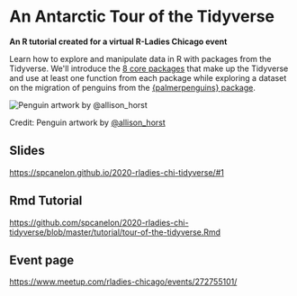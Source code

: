 # An Antarctic Tour of the Tidyverse 
**An R tutorial created for a virtual R-Ladies Chicago event**

Learn how to explore and manipulate data in R with packages from the Tidyverse. We'll introduce the [8 core packages](https://www.tidyverse.org/packages/) that make up the Tidyverse and use at least one function from each package while exploring a dataset on the migration of penguins from the [{palmerpenguins} package](https://allisonhorst.github.io/palmerpenguins/).

![Penguin artwork by @allison_horst](https://allisonhorst.github.io/palmerpenguins/reference/figures/lter_penguins.png)

Credit: Penguin artwork by [@allison_horst](https://twitter.com/allison_horst)

## Slides
https://spcanelon.github.io/2020-rladies-chi-tidyverse/#1

## Rmd Tutorial
https://github.com/spcanelon/2020-rladies-chi-tidyverse/blob/master/tutorial/tour-of-the-tidyverse.Rmd

## Event page
https://www.meetup.com/rladies-chicago/events/272755101/

